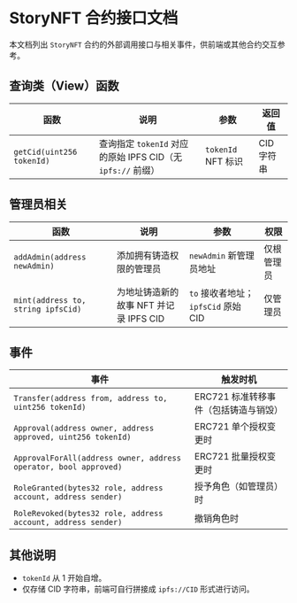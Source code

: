 # StoryNFT 合约接口文档

本文档列出 `StoryNFT` 合约的外部调用接口与相关事件，供前端或其他合约交互参考。

## 查询类（View）函数

| 函数 | 说明 | 参数 | 返回值 |
| ---- | ---- | ---- | ------ |
| `getCid(uint256 tokenId)` | 查询指定 `tokenId` 对应的原始 IPFS CID（无 `ipfs://` 前缀） | `tokenId` NFT 标识 | CID 字符串 |

## 管理员相关

| 函数 | 说明 | 参数 | 权限 |
| ---- | ---- | ---- | ---- |
| `addAdmin(address newAdmin)` | 添加拥有铸造权限的管理员 | `newAdmin` 新管理员地址 | 仅根管理员 |
| `mint(address to, string ipfsCid)` | 为地址铸造新的故事 NFT 并记录 IPFS CID | `to` 接收者地址；`ipfsCid` 原始 CID | 仅管理员 |

## 事件

| 事件 | 触发时机 |
| ---- | ---- |
| `Transfer(address from, address to, uint256 tokenId)` | ERC721 标准转移事件（包括铸造与销毁） |
| `Approval(address owner, address approved, uint256 tokenId)` | ERC721 单个授权变更时 |
| `ApprovalForAll(address owner, address operator, bool approved)` | ERC721 批量授权变更时 |
| `RoleGranted(bytes32 role, address account, address sender)` | 授予角色（如管理员）时 |
| `RoleRevoked(bytes32 role, address account, address sender)` | 撤销角色时 |

## 其他说明

- `tokenId` 从 1 开始自增。
- 仅存储 CID 字符串，前端可自行拼接成 `ipfs://CID` 形式进行访问。

